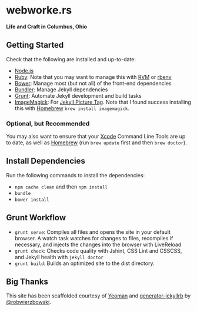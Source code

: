 # webworke.rs
**Life and Craft in Columbus, Ohio**

## Getting Started
Check that the following are installed and up-to-date:
- [Node.js](http://nodejs.org/)
- [Ruby](http://www.ruby-lang.org/): Note that you may want to manage this with [RVM](https://rvm.io/) or [rbenv](https://github.com/sstephenson/rbenv)
- [Bower](http://bower.io/): Manage most (but not all) of the front-end dependencies
- [Bundler](http://gembundler.com/): Manage Jekyll dependencies
- [Grunt](http://gruntjs.com/): Automate Jekyll development and build tasks
- [ImageMagick](http://www.imagemagick.org/script/): For [Jekyll Picture Tag](https://github.com/robwierzbowski/jekyll-picture-tag). Note that I found success installing this with [Homebrew](http://brew.sh/) `brew install imagemagick`.

### Optional, but Recommended
You may also want to ensure that your [Xcode](https://developer.apple.com/xcode/) Command Line Tools are up to date, as well as [Homebrew](http://brew.sh/) (run `brew update` first and then `brew doctor`).

## Install Dependencies
Run the following commands to install the dependencies:
- `npm cache clean` and then `npm install`
- `bundle`
- `bower install`

## Grunt Workflow
- `grunt serve`: Compiles all files and opens the site in your default browser. A watch task watches for changes to files, recompiles if necessary, and injects the changes into the browser with LiveReload
- `grunt check`: Checks code quality with Jshint, CSS Lint and CSSCSS, and Jekyll health with `jekyll doctor`
- `grunt build`: Builds an optimized site to the dist directory.

## Big Thanks
This site has been scaffolded courtesy of [Yeoman](http://yeoman.io/) and [generator-jekyllrb](https://github.com/robwierzbowski/generator-jekyllrb) by [@robwierzbowski](https://github.com/robwierzbowski).
